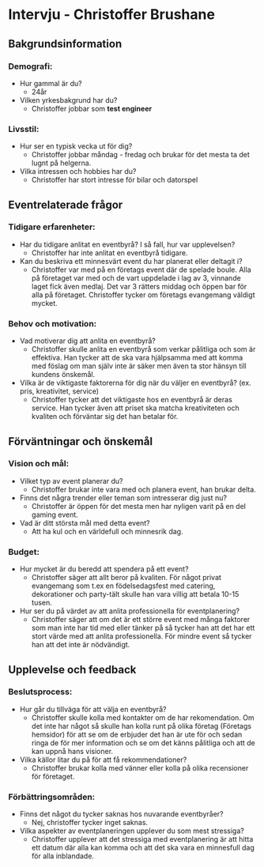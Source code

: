# Intervju - Christoffer Brushane

## Bakgrundsinformation

### Demografi:

- Hur gammal är du?
  - 24år
- Vilken yrkesbakgrund har du?
  - Christoffer jobbar som **test engineer**

### Livsstil:

- Hur ser en typisk vecka ut för dig?
  - Christoffer jobbar måndag - fredag och brukar för det mesta ta det lugnt på helgerna.
- Vilka intressen och hobbies har du?
  - Christoffer har stort intresse för bilar och datorspel

## Eventrelaterade frågor

### Tidigare erfarenheter:

- Har du tidigare anlitat en eventbyrå? I så fall, hur var upplevelsen?
  - Christoffer har inte anlitat en eventbyrå tidigare.
- Kan du beskriva ett minnesvärt event du har planerat eller deltagit i?
  - Christoffer var med på en företags event där de spelade boule. Alla på företaget var med och de vart uppdelade i lag av 3, vinnande laget fick även medlaj. Det var 3 rätters middag och öppen bar för alla på företaget. Christoffer tycker om företags evangemang väldigt mycket.

### Behov och motivation:

- Vad motiverar dig att anlita en eventbyrå?
  - Christoffer skulle anlita en eventbyrå som verkar pålitliga och som är effektiva. Han tycker att de ska vara hjälpsamma med att komma med föslag om man själv inte är säker men även ta stor hänsyn till kundens önskemål.
- Vilka är de viktigaste faktorerna för dig när du väljer en eventbyrå? (ex. pris, kreativitet, service)
  - Christoffer tycker att det viktigaste hos en eventbyrå är deras service. Han tycker även att priset ska matcha kreativiteten och kvaliten och förväntar sig det han betalar för.

## Förväntningar och önskemål

### Vision och mål:

- Vilket typ av event planerar du?
  - Christoffer brukar inte vara med och planera event, han brukar delta.
- Finns det några trender eller teman som intresserar dig just nu?
  - Christoffer är öppen för det mesta men har nyligen varit på en del gaming event.
- Vad är ditt största mål med detta event?
  - Att ha kul och en världefull och minnesrik dag.

### Budget:

- Hur mycket är du beredd att spendera på ett event?
  - Christoffer säger att allt beror på kvaliten. För något privat evangemang som t.ex en födelsedagsfest med catering, dekorationer och party-tält skulle han vara villig att betala 10-15 tusen.
- Hur ser du på värdet av att anlita professionella för eventplanering?
  - Christoffer säger att om det är ett större event med många faktorer som man inte har tid med eller tänker på så tycker han att det har ett stort värde med att anlita professionella. För mindre event så tycker han att det inte är nödvändigt.

## Upplevelse och feedback

### Beslutsprocess:

- Hur går du tillväga för att välja en eventbyrå?
  - Christoffer skulle kolla med kontakter om de har rekomendation. Om det inte har något så skulle han kolla runt på olika företag (Företags hemsidor) för att se om de erbjuder det han är ute för och sedan ringa de för mer information och se om det känns pålitliga och att de kan uppnå hans visioner.
- Vilka källor litar du på för att få rekommendationer?
  - Christoffer brukar kolla med vänner eller kolla på olika recensioner för företaget.

### Förbättringsområden:

- Finns det något du tycker saknas hos nuvarande eventbyråer?
  - Nej, christoffer tycker inget saknas.
- Vilka aspekter av eventplaneringen upplever du som mest stressiga?
  - Christoffer upplever att det stressiga med eventplanering är att hitta ett datum där alla kan komma och att det ska vara en minnesfull dag för alla inblandade.
